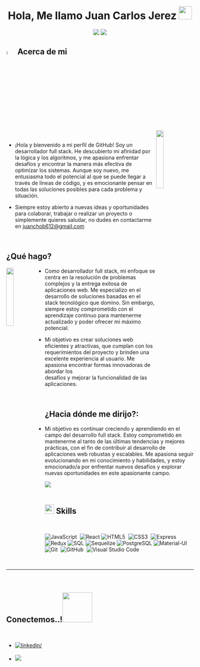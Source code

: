 <h1 align="center"><b>Hola, Me llamo Juan Carlos Jerez </b><img src="https://media.giphy.com/media/hvRJCLFzcasrR4ia7z/giphy.gif" width="35"></h1>


  


<p align="center">
	<img src="https://media.giphy.com/media/qgQUggAC3Pfv687qPC/giphy.gif"  >
  <img src="https://readme-typing-svg.herokuapp.com?font=Time+New+Roman&color=cyan&size=25&center=true&vCenter=true&width=600&height=100&lines=Desarrollador+Web+Full+Stack">
</p>



## <img src="https://media.giphy.com/media/77rvjVcaJr1BgKSXtR/giphy.gif" width=5%> Acerca de mi
<img align="right" src="https://github.com/7oSkaaa/7oSkaaa/blob/main/Images/Right_Side.gif?raw=true" width=20%>



<br>


- ¡Hola y bienvenido a mi perfil de GitHub! Soy un desarrollador full stack. He descubierto mi afinidad por la lógica y los algoritmos, y me apasiona enfrentar desafíos y encontrar la manera más efectiva de optimizar los sistemas. Aunque soy nuevo, me entusiasma todo el potencial al que se puede llegar a través de líneas de código, y es emocionante pensar en todas las soluciones posibles para cada problema y situación. 



- Siempre estoy abierto a nuevas ideas y oportunidades para colaborar, trabajar o realizar un proyecto o simplemente quieres saludar, no dudes en contactarme en <a href="mailto:juanchob612@gmail.com">juanchob612@gmail.com</a>



<br>

## ¿Qué hago?
<img align="left" src="https://media.giphy.com/media/v1.Y2lkPTc5MGI3NjExcHp5ems0ZmgwNjdjaTJvMXIwNDdibTlybmQ5MDVmbWc3bXUyZ3ZrbiZlcD12MV9pbnRlcm5hbF9naWZfYnlfaWQmY3Q9Zw/a2NGxOdWIn6kGKdKM6/giphy.gif" width=20%>

- Como desarrollador full stack, mi enfoque se centra en la resolución de problemas complejos y la entrega exitosa de aplicaciones web. Me especializo en el desarrollo de soluciones basadas en el stack tecnológico que domino. Sin embargo, siempre estoy comprometido con el aprendizaje continuo para mantenerme actualizado y poder ofrecer mi máximo potencial.
- Mi objetivo es crear soluciones web eficientes y atractivas, que cumplan con los requerimientos del proyecto y brinden una excelente experiencia al usuario. Me apasiona encontrar formas innovadoras de abordar los 	 
  desafíos y mejorar la funcionalidad de las aplicaciones.

  <br>

## ¿Hacia dónde me dirijo?:

- Mi objetivo es continuar creciendo y aprendiendo en el campo del desarrollo full stack. Estoy comprometido en mantenerme al tanto de las últimas tendencias y mejores prácticas, con el fin de contribuir al desarrollo de aplicaciones web robustas y escalables. Me apasiona seguir evolucionando en mi conocimiento y habilidades, y estoy emocionado/a por enfrentar nuevos desafíos y explorar nuevas oportunidades en este apasionante campo.

<img src="https://user-images.githubusercontent.com/73097560/115834477-dbab4500-a447-11eb-908a-139a6edaec5c.gif"><br><br>

## <img src="https://media2.giphy.com/media/QssGEmpkyEOhBCb7e1/giphy.gif?cid=ecf05e47a0n3gi1bfqntqmob8g9aid1oyj2wr3ds3mg700bl&rid=giphy.gif" width ="25"><b> Skills</b>
<br>



<p align="center">
   
  ![JavaScript](https://img.shields.io/badge/JavaScript%20-%23F7DF1E.svg?style=for-the-badge&logo=javascript&logoColor=black)&nbsp;
  ![React](https://img.shields.io/badge/react-%2361DAFB.svg?style=for-the-badge&logo=react&logoColor=white)
  ![HTML5](https://img.shields.io/badge/HTML5%20-%23E34F26.svg?style=for-the-badge&logo=html5&logoColor=white)&nbsp;
  ![CSS3](https://img.shields.io/badge/CSS%20-%231572B6.svg?style=for-the-badge&logo=css3&logoColor=white)&nbsp;
  ![Express](https://img.shields.io/badge/express-%23404d59.svg?style=for-the-badge&logo=express&logoColor=white)
  ![Redux](https://img.shields.io/badge/redux-%23764ABC.svg?style=for-the-badge&logo=redux&logoColor=white)
  ![SQL](https://img.shields.io/badge/SQL-%2300758F.svg?style=for-the-badge&logo=postgresql&logoColor=white)
  ![Sequelize](https://img.shields.io/badge/Sequelize-%23555555.svg?style=for-the-badge&logo=sequelize&logoColor=white)
  ![PostgreSQL](https://img.shields.io/badge/PostgreSQL-%23336791.svg?style=for-the-badge&logo=postgresql&logoColor=white)
  ![Material-UI](https://img.shields.io/badge/Material--UI-%230081CB.svg?style=for-the-badge&logo=material-ui&logoColor=white)
  ![Git](https://img.shields.io/badge/git-%23F05033.svg?style=for-the-badge&logo=git&logoColor=white)&nbsp;
  ![GitHub](https://img.shields.io/badge/github-%23121011.svg?style=for-the-badge&logo=github&logoColor=white)&nbsp;
    ![Visual Studio Code](https://img.shields.io/badge/VS%20Code-0078d7.svg?style=for-the-badge&logo=visual-studio-code&logoColor=white)&nbsp;
  

<br>

-----

<br>


## <b> Conectemos..!</b><img src="./assets/mdImages/handshake.gif" width ="80">
<br>
<div align='left'>

<ul>

<li>
<a href="https://www.linkedin.com/in/juan-carlos-jerez-morales-29902a28/" target="_blank">
<img src="https://img.shields.io/badge/linkedin:  Juan Carlos-0077B5.svg?color=405DE6&style=for-the-badge&logo=linkedin&logoColor=white" alt=linkedin/>
</a>
</li>

<br>


<li>
<a href="mailto:juanchob612@gmail.com" target="_blank">
<img src="https://img.shields.io/badge/gmail:  Juan Carlos-%23EA4335.svg?style=for-the-badge&logo=gmail&logoColor=white" t=mail/>
</a>
</li>
	
</ul>
</div>



<br>
<br>

